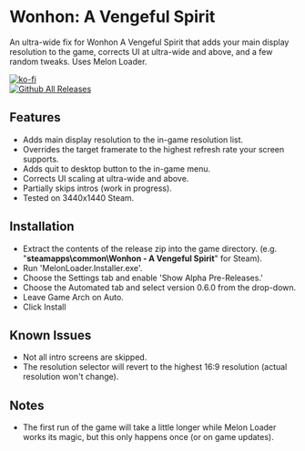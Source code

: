 # Wonhon: A Vengeful Spirit
An ultra-wide fix for Wonhon A Vengeful Spirit that adds your main display resolution to the game, corrects UI at ultra-wide and above, and a few random tweaks. Uses Melon Loader.

[![ko-fi](https://ko-fi.com/img/githubbutton_sm.svg)](https://ko-fi.com/F2F2DI3WA)<br>
[![Github All Releases](https://img.shields.io/github/downloads/p1xel8ted/WonhonSpirit/total.svg)](https://github.com/p1xel8ted/WonhonSpirit/releases)

## Features

* Adds main display resolution to the in-game resolution list.
* Overrides the target framerate to the highest refresh rate your screen supports.
* Adds quit to desktop button to the in-game menu.
* Corrects UI scaling at ultra-wide and above.
* Partially skips intros (work in progress).
* Tested on 3440x1440 Steam.

## Installation

- Extract the contents of the release zip into the game directory. (e.g. "**steamapps\common\Wonhon - A Vengeful Spirit**" for Steam).
- Run 'MelonLoader.Installer.exe'.
- Choose the Settings tab and enable 'Show Alpha Pre-Releases.'
- Choose the Automated tab and select version 0.6.0 from the drop-down.
- Leave Game Arch on Auto.
- Click Install

## Known Issues

- Not all intro screens are skipped.
- The resolution selector will revert to the highest 16:9 resolution (actual resolution won't change).

## Notes

- The first run of the game will take a little longer while Melon Loader works its magic, but this only happens once (or on game updates).
